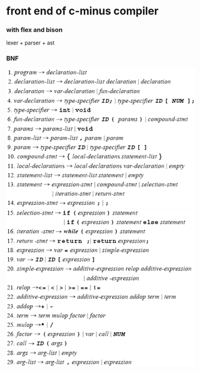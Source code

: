 # front end of c-minus compiler

### with flex and bison

lexer + parser + ast

### BNF

![](BNF/1.png)
![](BNF/2.png)